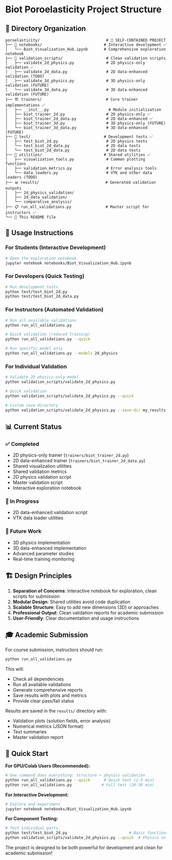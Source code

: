 # Biot Poroelasticity Project Structure

## 📁 Directory Organization

```
poroelasticity/                             # 🎯 SELF-CONTAINED PROJECT
├── 📓 notebooks/                           # Interactive development ✅
│   └── Biot_Visualization_Hub.ipynb       # Comprehensive exploration notebook
├── 🧪 validation_scripts/                   # Clean validation scripts
│   ├── validate_2d_physics.py              # 2D physics-only validation ✅
│   ├── validate_2d_data.py                 # 2D data-enhanced validation (TODO)
│   ├── validate_3d_physics.py              # 3D physics-only validation (FUTURE)
│   └── validate_3d_data.py                 # 3D data-enhanced validation (FUTURE)
├── 🏗️ trainers/                            # Core trainer implementations ✅
│   ├── __init__.py                          # Module initialization
│   ├── biot_trainer_2d.py                  # 2D physics-only ✅
│   ├── biot_trainer_2d_data.py             # 2D data-enhanced ✅
│   ├── biot_trainer_3d.py                  # 3D physics-only (FUTURE)
│   └── biot_trainer_3d_data.py             # 3D data-enhanced (FUTURE)
├── 🧪 test/                                # Development tests ✅
│   ├── test_biot_2d.py                     # 2D physics tests
│   └── test_biot_2d_data.py                # 2D data tests
│   └── test_biot_2d_data.py                # 2D data tests
├── 🔧 utilities/                           # Shared utilities ✅
│   ├── visualization_tools.py              # Common plotting functions
│   ├── validation_metrics.py               # Error analysis tools
│   └── data_loaders.py                     # VTK and other data loaders (TODO)
├── 📊 results/                             # Generated validation outputs
│   ├── 2d_physics_validation/
│   ├── 2d_data_validation/
│   └── comparative_analysis/
├── 📋 run_all_validations.py               # Master script for instructors ✅
└── 📄 This README file
```

## 🎯 Usage Instructions

### For Students (Interactive Development)
```bash
# Open the exploration notebook
jupyter notebook notebooks/Biot_Visualization_Hub.ipynb
```

### For Developers (Quick Testing)
```bash
# Run development tests
python test/test_biot_2d.py
python test/test_biot_2d_data.py
```

### For Instructors (Automated Validation)
```bash
# Run all available validations
python run_all_validations.py

# Quick validation (reduced training)
python run_all_validations.py --quick

# Run specific model only
python run_all_validations.py --models 2d_physics
```

### For Individual Validation
```bash
# Validate 2D physics-only model
python validation_scripts/validate_2d_physics.py

# Quick validation
python validation_scripts/validate_2d_physics.py --quick

# Custom save directory
python validation_scripts/validate_2d_physics.py --save-dir my_results
```

## 📊 Current Status

### ✅ Completed
- 2D physics-only trainer (`trainers/biot_trainer_2d.py`)
- 2D data-enhanced trainer (`trainers/biot_trainer_2d_data.py`)
- Shared visualization utilities
- Shared validation metrics
- 2D physics validation script
- Master validation script
- Interactive exploration notebook

### 🚧 In Progress
- 2D data-enhanced validation script
- VTK data loader utilities

### 🔮 Future Work
- 3D physics implementation
- 3D data-enhanced implementation
- Advanced parameter studies
- Real-time training monitoring

## 🏗️ Design Principles

1. **Separation of Concerns**: Interactive notebook for exploration, clean scripts for submission
2. **Modular Design**: Shared utilities avoid code duplication
3. **Scalable Structure**: Easy to add new dimensions (3D) or approaches
4. **Professional Output**: Clean validation reports for academic submission
5. **User-Friendly**: Clear documentation and usage instructions

## 🎓 Academic Submission

For course submission, instructors should run:
```bash
python run_all_validations.py
```

This will:
- Check all dependencies
- Run all available validations
- Generate comprehensive reports
- Save results with plots and metrics
- Provide clear pass/fail status

Results are saved in the `results/` directory with:
- Validation plots (solution fields, error analysis)
- Numerical metrics (JSON format)
- Text summaries
- Master validation report

## 🚀 Quick Start

**For GPU/Colab Users (Recommended):**
```bash
# One command does everything: structure + physics validation
python run_all_validations.py --quick      # Quick test (2-5 min)
python run_all_validations.py             # Full test (20-30 min)
```

**For Interactive Development:**
```bash
# Explore and experiment
jupyter notebook notebooks/Biot_Visualization_Hub.ipynb
```

**For Component Testing:**
```bash
# Test individual parts
python test/test_biot_2d.py                           # Basic functionality
python validation_scripts/validate_2d_physics.py --quick  # Physics only
```

The project is designed to be both powerful for development and clean for academic submission!
